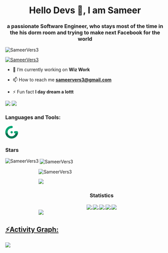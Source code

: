 <h1 align="center">Hello Devs 👀, I am Sameer</h1>
<h3 align="center">a passionate Software Engineer, who stays most of the time in the his dorm room and trying to make next Facebook for the world</h3>
<p align="left"> <img src="https://komarev.com/ghpvc/?username=SameerVers3&label=Profile%20views&color=0e75b6&style=flat" alt="SameerVers3" /> </p>

<p align="left"> <a href="https://github.com/ryo-ma/github-profile-trophy"><img src="https://github-profile-trophy.vercel.app/?username=SameerVers3&theme=onestar" alt="SameerVers3" /></a> </p>

- 🔭 I’m currently working on **Wiz Work**

- 📫 How to reach me **sameervers3@gmail.com**
- ⚡ Fun fact **I day dream a lottt**

<div> <a href="https://github.com/SameerVers3" target="_blank"><img src="https://img.shields.io/badge/GitHub-100000?style=for-the-badge&logo=github&logoColor=white" target="_blank"></a>
<a href = "mailto:sameervers3@gmail.com"><img src="https://img.shields.io/badge/-Gmail-%23333?style=for-the-badge&logo=gmail&logoColor=white" target="_blank"></a>
</div><h3 align="left">Languages and Tools:</h3>
<p align="left">
<img src="https://raw.githubusercontent.com/teamedwardforever/Readme-Generator/71f25dd8b98329b168142a6b782a107b75eab178/svg/Skills/Static/gridsome-icon.svg" alt="Gridsome" width="40" height="40"/>
</p>

<h3 align="left">Stars</h3>
<img align="left" height="180em" src="https://github-readme-stats.vercel.app/api/top-langs/?username=SameerVers3&layout=compact&theme=tokyonight" alt=SameerVers3 />

<p>&nbsp;<img align="center" height="180em" src="https://github-readme-stats.vercel.app/api?username=SameerVers3&show_icons=true&locale=en&theme=tokyonight" alt="SameerVers3" /></p>

<p><img align="center" height="180em" src="https://github-readme-streak-stats.herokuapp.com/?user=SameerVers3&theme=tokyonight" alt="SameerVers3" /></p>

<img src="https://user-images.githubusercontent.com/73097560/115834477-dbab4500-a447-11eb-908a-139a6edaec5c.gif"><h3 align="center">Statistics</h3>
<div align="center">
<a href="https://github.com/SameerVers3">
<img align="center" src="http://github-profile-summary-cards.vercel.app/api/cards/stats?username=SameerVers3&theme=aura" height="180em" />
<img align="center" src="http://github-profile-summary-cards.vercel.app/api/cards/most-commit-language?username=SameerVers3&theme=aura" height="180em" />
<img align="center" src="http://github-profile-summary-cards.vercel.app/api/cards/repos-per-language?username=SameerVers3&theme=2077" height="180em" />
<img align="center" src="http://github-profile-summary-cards.vercel.app/api/cards/productive-time?username=SameerVers3&theme=tokyonight" height="180em" />
<img align="center" src="http://github-profile-summary-cards.vercel.app/api/cards/profile-details?username=SameerVers3&theme=tokyonight" height="180em" />
</div>
<img src="https://user-images.githubusercontent.com/73097560/115834477-dbab4500-a447-11eb-908a-139a6edaec5c.gif"><h2 align="left">⚡Activity Graph:</h2>
<img align="center" src="https://github-readme-activity-graph.vercel.app/graph?username=SameerVers3&theme=github-dark"/>
